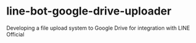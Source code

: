 # line-bot-google-drive-uploader
Developing a file upload system to Google Drive for integration with LINE Official
